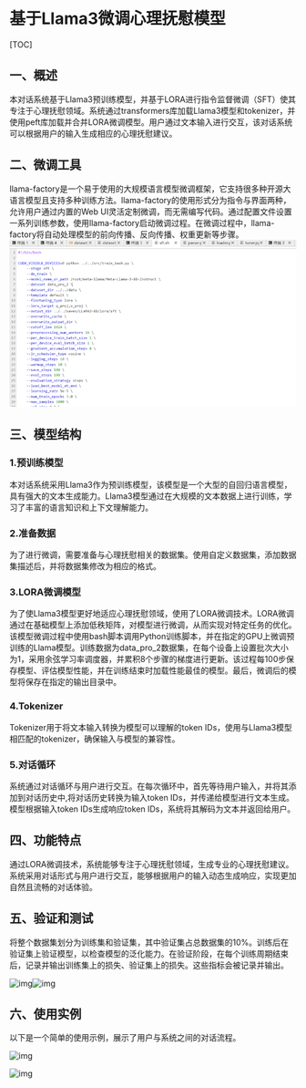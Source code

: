 # 基于Llama3微调心理抚慰模型

[TOC]

## 一、概述

本对话系统基于Llama3预训练模型，并基于LORA进行指令监督微调（SFT）使其专注于心理抚慰领域。系统通过transformers库加载Llama3模型和tokenizer，并使用peft库加载并合并LORA微调模型。用户通过文本输入进行交互，该对话系统可以根据用户的输入生成相应的心理抚慰建议。



## 二、微调工具

llama-factory是一个易于使用的大规模语言模型微调框架，它支持很多种开源大语言模型且支持多种训练方法。llama-factory的使用形式分为指令与界面两种，允许用户通过内置的Web UI灵活定制微调，而无需编写代码。通过配置文件设置一系列训练参数，使用llama-factory启动微调过程。在微调过程中，llama-factory将自动处理模型的前向传播、反向传播、权重更新等步骤。
![img](https://github.com/heymimihere/my_work/blob/main/data/images/image-1.png)

## 三、模型结构

### 1.预训练模型

本对话系统采用Llama3作为预训练模型，该模型是一个大型的自回归语言模型，具有强大的文本生成能力。Llama3模型通过在大规模的文本数据上进行训练，学习了丰富的语言知识和上下文理解能力。

### 2.准备数据

为了进行微调，需要准备与心理抚慰相关的数据集。使用自定义数据集，添加数据集描述后，并将数据集修改为相应的格式。

### 3.LORA微调模型

为了使Llama3模型更好地适应心理抚慰领域，使用了LORA微调技术。LORA微调通过在基础模型上添加低秩矩阵，对模型进行微调，从而实现对特定任务的优化。该模型微调过程中使用bash脚本调用Python训练脚本，并在指定的GPU上微调预训练的Llama模型。训练数据为data_pro_2数据集，在每个设备上设置批次大小为1，采用余弦学习率调度器，并累积8个步骤的梯度进行更新。该过程每100步保存模型、评估模型性能，并在训练结束时加载性能最佳的模型。最后，微调后的模型将保存在指定的输出目录中。

### 4.Tokenizer

Tokenizer用于将文本输入转换为模型可以理解的token IDs，使用与Llama3模型相匹配的tokenizer，确保输入与模型的兼容性。

### 5.对话循环

系统通过对话循环与用户进行交互。在每次循环中，首先等待用户输入，并将其添加到对话历史中,将对话历史转换为输入token IDs，并传递给模型进行文本生成。模型根据输入token IDs生成响应token IDs，系统将其解码为文本并返回给用户。

## 四、功能特点

通过LORA微调技术，系统能够专注于心理抚慰领域，生成专业的心理抚慰建议。系统采用对话形式与用户进行交互，能够根据用户的输入动态生成响应，实现更加自然且流畅的对话体验。

## 五、验证和测试

将整个数据集划分为训练集和验证集，其中验证集占总数据集的10%。训练后在验证集上验证模型，以检查模型的泛化能力。在验证阶段，在每个训练周期结束后，记录并输出训练集上的损失、验证集上的损失。这些指标会被记录并输出。

![img](file:///C:\Users\14353\AppData\Local\Temp\ksohtml28516\wps1.jpg)![img](file:///C:\Users\14353\AppData\Local\Temp\ksohtml28516\wps2.jpg) 

## 六、使用实例

以下是一个简单的使用示例，展示了用户与系统之间的对话流程。

![img](file:///C:\Users\14353\AppData\Local\Temp\ksohtml28516\wps3.jpg) 

![img](file:///C:\Users\14353\AppData\Local\Temp\ksohtml28516\wps4.jpg) 

 
